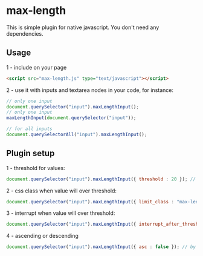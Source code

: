 max-length
==========

This is simple plugin for native javascript.
You don't need any dependencies.

## Usage

1 - include on your page
``` html
<script src="max-length.js" type="text/javascript"></script>
```

2 - use it with inputs and textarea nodes in your code, for instance:

``` js
// only one input
document.querySelector("input").maxLengthInput();
// only one input
maxLengthInput(document.querySelector("input"));

// for all inputs
document.querySelectorAll("input").maxLengthInput();
```

## Plugin setup

1 - threshold for values:

``` js
document.querySelector("input").maxLengthInput({ threshold : 20 }); // 10 by default
```

2 - css class when value will over threshold:

``` js
document.querySelector("input").maxLengthInput({ limit_class : "max-length-exceeded" });
```

3 - interrupt when value will over threshold:

``` js
document.querySelector("input").maxLengthInput({ interrupt_after_threshold : false }); // by default true
```

4 - ascending or descending

``` js
document.querySelector("input").maxLengthInput({ asc : false }); // by default true
```
